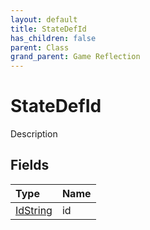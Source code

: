```yaml
---
layout: default
title: StateDefId
has_children: false
parent: Class
grand_parent: Game Reflection
---
```

# StateDefId
Description 

## Fields

| Type | Name |
|:-------------|:--------------|
| [IdString](/docs/game-reflection/components/id_string) | id |

